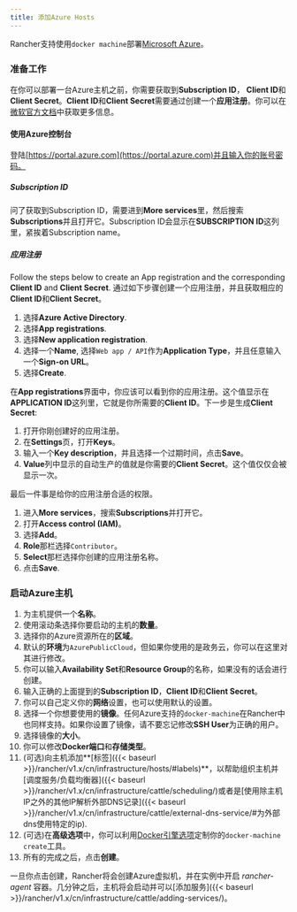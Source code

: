 ```yaml
---
title: 添加Azure Hosts
---
```


Rancher支持使用`docker machine`部署[Microsoft Azure](https://azure.microsoft.com)。

### 准备工作

在你可以部署一台Azure主机之前，你需要获取到**Subscription ID**， **Client ID**和**Client Secret**。**Client ID**和**Client Secret**需要通过创建一个**应用注册**。你可以在[微软官方文档](https://docs.microsoft.com/en-us/azure/azure-resource-manager/resource-group-create-service-principal-portal)中获取更多信息。

#### 使用Azure控制台

登陆[https://portal.azure.com](https://portal.azure.com)并且输入你的账号密码。

##### Subscription ID

问了获取到Subscription ID，需要进到**More services**里，然后搜索**Subscriptions**并且打开它。Subscription ID会显示在**SUBSCRIPTION ID**这列里，紧挨着Subscription name。

##### 应用注册

Follow the steps below to create an App registration and the corresponding **Client ID** and **Client Secret**.
通过如下步骤创建一个应用注册，并且获取相应的**Client ID**和**Client Secret**。

1. 选择**Azure Active Directory**.
1. 选择**App registrations**.
1. 选择**New application registration**.
1. 选择一个**Name**, 选择`Web app / API`作为**Application Type**，并且任意输入一个**Sign-on URL**。
1. 选择**Create**.

在**App registrations**界面中，你应该可以看到你的应用注册。这个值显示在**APPLICATION ID**这列里，它就是你所需要的**Client ID**。下一步是生成**Client Secret**:

1. 打开你刚创建好的应用注册。
1. 在**Settings**页，打开**Keys**。
1. 输入一个**Key description**，并且选择一个过期时间，点击**Save**。
1. **Value**列中显示的自动生产的值就是你需要的**Client Secret**。这个值仅仅会被显示一次。

最后一件事是给你的应用注册合适的权限。

1. 进入**More services**，搜索**Subscriptions**并打开它。
1. 打开**Access control (IAM)**。
1. 选择**Add**。
1. **Role**那栏选择`Contributor`。
1. **Select**那栏选择你创建的应用注册名称。
1. 点击**Save**.

### 启动Azure主机

1. 为主机提供一个**名称**。
1. 使用滚动条选择你要启动的主机的**数量**。
1. 选择你的Azure资源所在的**区域**。
1. 默认的**环境**为`AzurePublicCloud`，但如果你使用的是政务云，你可以在这里对其进行修改。
1. 你可以输入**Availability Set**和**Resource Group**的名称，如果没有的话会进行创建。
1. 输入正确的上面提到的**Subscription ID**，**Client ID**和**Client Secret**。
1. 你可以自己定义你的**网络**设置，也可以使用默认的设置。
1. 选择一个你想要使用的**镜像**。任何Azure支持的`docker-machine`在Rancher中也同样支持。如果你设置了镜像，请不要忘记修改**SSH User**为正确的用户。
1. 选择镜像的**大小**。
1. 你可以修改**Docker端口**和**存储类型**。
1. (可选)向主机添加**[标签]({{< baseurl >}}/rancher/v1.x/cn/infrastructure/hosts/#labels)**，以帮助组织主机并[调度服务/负载均衡器]({{< baseurl >}}/rancher/v1.x/cn/infrastructure/cattle/scheduling/)或者是[使用除主机IP之外的其他IP解析外部DNS记录]({{< baseurl >}}/rancher/v1.x/cn/infrastructure/cattle/external-dns-service/#为外部dns使用特定的ip).
1. (可选)在**高级选项**中，你可以利用[Docker引擎选项](https://docs.docker.com/machine/reference/create/#specifying-configuration-options-for-the-created-docker-engine)定制你的`docker-machine create`工具。
1. 所有的完成之后，点击**创建**。

一旦你点击创建，Rancher将会创建Azure虚拟机，并在实例中开启 _rancher-agent_ 容器。几分钟之后，主机将会启动并可以[添加服务]({{< baseurl >}}/rancher/v1.x/cn/infrastructure/cattle/adding-services/)。
